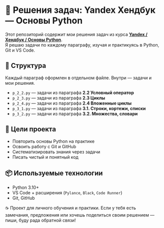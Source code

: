 # 📘 Решения задач: Yandex Хендбук — Основы Python

Этот репозиторий содержит мои решения задач из курса **[Yandex / Хендбук / Основы Python](https://education.yandex.ru/handbook/python/)**.  
Я решаю задачи по каждому параграфу, изучая и практикуясь в Python, Git и VS Code.

## 🔎 Структура

Каждый параграф оформлен в отдельном файле. Внутри — задачи и мои решения.

- `p_2_2.py` — задачи из параграфа **2.2 Условный оператор**
- `p_2_3.py` — задачи из параграфа **2.3 Циклы**
- `p_2_4.py` — задачи из параграфа **2.4 Вложенные циклы**
- `p_3_1.py` — задачи из параграфа **3.1. Строки, кортежи, списки**
- `p_3_2.py` — задачи из параграфа **3.2. Множества, словари**

## 🎯 Цели проекта

- Повторить основы Python на практике
- Освоить работу с Git и GitHub
- Систематизировать знания через задачи
- Писать чистый и понятный код

## 📦 Используемые технологии

- Python 3.10+
- VS Code + расширения (`Pylance`, `Black`, `Code Runner`)
- Git, GitHub

☕ Проект для личного обучения и практики.
Если у тебя есть замечания, предложения или хочешь поделиться своим решением — пиши, буду рада обратной связи!
